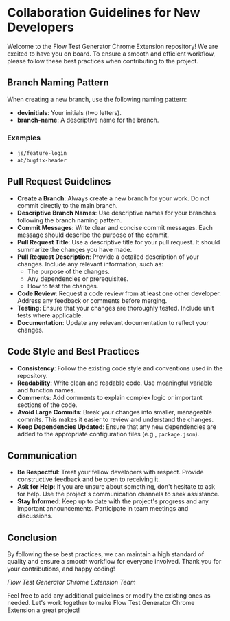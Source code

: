 # Collaboration Guidelines for New Developers

Welcome to the Flow Test Generator Chrome Extension repository! We are excited to have you on board. To ensure a smooth and efficient workflow, please follow these best practices when contributing to the project.

## Branch Naming Pattern

When creating a new branch, use the following naming pattern:

- **devinitials**: Your initials (two letters).
- **branch-name**: A descriptive name for the branch.

### Examples

- `js/feature-login`
- `ab/bugfix-header`

## Pull Request Guidelines

- **Create a Branch**: Always create a new branch for your work. Do not commit directly to the main branch.
- **Descriptive Branch Names**: Use descriptive names for your branches following the branch naming pattern.
- **Commit Messages**: Write clear and concise commit messages. Each message should describe the purpose of the commit.
- **Pull Request Title**: Use a descriptive title for your pull request. It should summarize the changes you have made.
- **Pull Request Description**: Provide a detailed description of your changes. Include any relevant information, such as:
  - The purpose of the changes.
  - Any dependencies or prerequisites.
  - How to test the changes.
- **Code Review**: Request a code review from at least one other developer. Address any feedback or comments before merging.
- **Testing**: Ensure that your changes are thoroughly tested. Include unit tests where applicable.
- **Documentation**: Update any relevant documentation to reflect your changes.

## Code Style and Best Practices

- **Consistency**: Follow the existing code style and conventions used in the repository.
- **Readability**: Write clean and readable code. Use meaningful variable and function names.
- **Comments**: Add comments to explain complex logic or important sections of the code.
- **Avoid Large Commits**: Break your changes into smaller, manageable commits. This makes it easier to review and understand the changes.
- **Keep Dependencies Updated**: Ensure that any new dependencies are added to the appropriate configuration files (e.g., `package.json`).

## Communication

- **Be Respectful**: Treat your fellow developers with respect. Provide constructive feedback and be open to receiving it.
- **Ask for Help**: If you are unsure about something, don't hesitate to ask for help. Use the project's communication channels to seek assistance.
- **Stay Informed**: Keep up to date with the project's progress and any important announcements. Participate in team meetings and discussions.

## Conclusion

By following these best practices, we can maintain a high standard of quality and ensure a smooth workflow for everyone involved. Thank you for your contributions, and happy coding!

_Flow Test Generator Chrome Extension Team_

Feel free to add any additional guidelines or modify the existing ones as needed. Let's work together to make Flow Test Generator Chrome Extension a great project!
